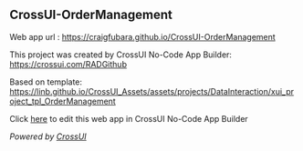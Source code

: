 ## CrossUI-OrderManagement
Web app url : https://craigfubara.github.io/CrossUI-OrderManagement

This project was created by CrossUI No-Code App Builder: https://crossui.com/RADGithub

Based on template: https://linb.github.io/CrossUI_Assets/assets/projects/DataInteraction/xui_project_tpl_OrderManagement

Click [here](https://crossui.com/RADGithub/#!from=github&owner=craigfubara&repo=CrossUI-OrderManagement) to edit this web app in CrossUI No-Code App Builder

<i>Powered by [CrossUI](https://crossui.com)</i>
